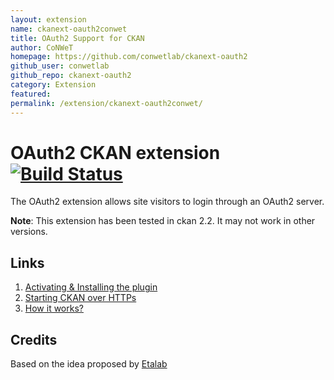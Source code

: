 ```yaml
---
layout: extension
name: ckanext-oauth2conwet
title: OAuth2 Support for CKAN
author: CoNWeT
homepage: https://github.com/conwetlab/ckanext-oauth2
github_user: conwetlab
github_repo: ckanext-oauth2
category: Extension
featured: 
permalink: /extension/ckanext-oauth2conwet/
---
```



OAuth2 CKAN extension  [![Build Status](https://build.conwet.fi.upm.es/jenkins/buildStatus/icon?job=ckan_oauth2)](https://build.conwet.fi.upm.es/jenkins/job/ckan_oauth2/)
=====================

The OAuth2 extension allows site visitors to login through an OAuth2 server.

**Note**: This extension has been tested in ckan 2.2. It may not work in other versions.


Links
-------------------------

1. [Activating & Installing the plugin](https://github.com/conwetlab/ckanext-oauth2/wiki/Activating-and-Installing)
2. [Starting CKAN over HTTPs](https://github.com/conwetlab/ckanext-oauth2/wiki/Starting-CKAN-over-HTTPs)
3. [How it works?](https://github.com/conwetlab/ckanext-oauth2/wiki/How-it-works%3F)
 
Credits
-------
Based on the idea proposed by [Etalab](https://github.com/etalab/ckanext-oauth2)
